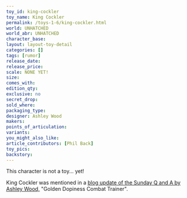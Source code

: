 ```yaml
---
toy_id: king-cockler
toy_name: King Cockler
permalink: /toys-1-6/king-cockler.html
world: UNHATCHED
world_abr: UNHATCHED
character_base: 
layout: layout-toy-detail
categories: []
tags: [rumor]
release_date: 
release_price: 
scale: NONE YET!
size: 
comes_with: 
edition_qty: 
exclusive: no
secret_drop:
sold_where: 
packaging_type: 
designer: Ashley Wood
makers: 
points_of_articulation: 
variants: 
you_might_also_like:
article_contributors: [Phil Back]
toy_pics:
backstory: 
---
```

This character is not a toy... yet!

King Cockler was mentioned in a <a href="https://www.worldofthreea.com/threea-production-blog/qa41" target="_blank">blog update of the Sunday Q and A by Ashley Wood,</a> "Golden Dopiness Combat Trainer".